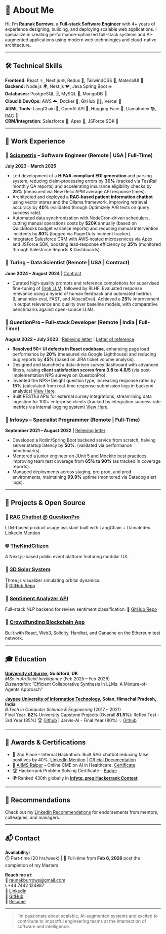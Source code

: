 # 👋 About Me

Hi, I’m **Raunak Burrows**, a **Full-stack Software Engineer** with 4+ years of experience designing, building, and deploying scalable web applications. I specialize in creating performance-optimized full-stack systems and AI-augmented applications using modern web technologies and cloud-native architecture.

---

## 🛠️ Technical Skills

**Frontend:** React ⚛️, Next.js 🌐, Redux 🔄, TailwindCSS 🎨, MaterialUI 📱  
**Backend:** Node.js 🌍, Nest.js 🐦, Java Spring Boot ☕  
**Databases:** PostgreSQL 🗄️, MySQL 💾, MongoDB 🍃  
**Cloud & DevOps:** AWS ☁️, Docker 🐳, GitHub 🧑‍💻, Vercel 🚀  
**AI/ML Tools:** LangChain 🔗, OpenAI API 🤖, Hugging Face 🧠, LlamaIndex 📚, RAG 💬  
**CRM/Integration:** Salesforce 🏢, Apex 📐, JSForce SDK 🧩

---

## 💼 Work Experience

### 🔹 [Sciometrix](https://www.sciometrix.com/) – Software Engineer (Remote | USA | Full-Time)  
**July 2023 – March 2025**  
- Led development of a **HIPAA‑compliant EDI generation** and parsing system, reducing claim‑processing
errors by **30%** (tracked via TestRail monthly QA reports) and accelerating insurance eligibility
checks by **25%** (measured via New Relic APM average API response times).
- Architected and deployed a **RAG‑based patient information chatbot** using vector stores and the
Ollama framework, improving retrieval accuracy by **40%** (validated through Optimizely A/B tests on
query success rate).
- Automated data synchronization with NodeCron‑driven schedulers, cutting manual operations costs by
**$20K** annually (based on QuickBooks budget variance reports) and reducing manual intervention
incidents by **80%** (logged via PagerDuty incident tracker).
- Integrated Salesforce CRM with AWS‑hosted microservices via Apex and JSForce SDK, boosting
lead‑response efficiency by **35%** (monitored through Salesforce Reports & Dashboards).

### 🔹 Turing – Data Scientist (Remote | USA | Contract)  
**June 2024 – August 2024** | [Contract](https://drive.google.com/file/d/1UK4eejUiBI1WqYq13-S_EvvLMSsjAIbd/view)
- Curated high-quality prompts and reference completions for supervised fine-tuning of [Grok LLM](https://grok.com/),
  followed by RLHF. Evaluated response relevance using a hybrid of human feedback and automated metrics
  (LlamaIndex eval, FAST, and AlpacaEval). Achieved a **25%** improvement in output relevance and quality
  over baseline models, with comparative benchmarks against open-source LLMs.

### 🔹 QuestionPro – Full-stack Developer (Remote | India | Full-Time)  
**August 2022 – July 2023** | [Relieving letter](https://drive.google.com/file/d/1ChjryCJHe-3Ys25Nx1F5otmmPbVx6yQ9/view) | [Letter of reference](https://drive.google.com/file/d/1btHj4dQCBZf0rKkR76mEGpsnKwCR2shW/view)
- **Resolved 50+ UI defects in React codebase**, enhancing page load performance by **20%** (measured via
Google Lighthouse) and reducing bug reports by **45%** (based on JIRA ticket volume analysis).
- Designed and launched a data-driven survey dashboard with advanced filters, raising **client
satisfaction scores from 3.8 to 4.6/5** (via post-implementation NPS surveys on QuestionPro).
- Invented the NPS+Delight question type, increasing response rates by **15%** (calculated from
real-time response submission logs in backend analytics) [View Here](https://www.questionpro.com/help/customer-experience/CX-NPS-plus.html).
- Built RESTful APIs for external survey integrations, streamlining data ingestion for 100+
enterprise clients (tracked by integration success rate metrics via internal logging system)
[View Here](https://www.questionpro.com/api/cx/import-responses.html).

### 🔹 Infosys – Specialist Programmer (Remote | Full-Time)  
**September 2021 – August 2022** | [Relieving letter](https://drive.google.com/file/d/1WNYPCaRKBQ3MdzrtbvjfNzY9lDTDp__W/view?usp=sharing)
- Developed a Kotlin/Spring Boot backend service from scratch, halving server startup latency by **50%**.
  (validated via performance benchmarks).
- Mentored a junior engineer on JUnit 5 and Mockito best practices, improving team test coverage
from **65% to 90%** (as tracked in coverage reports).
- Managed deployments across staging, pre‑prod, and prod environments, maintaining **99.9%** uptime
(monitored via Datadog alert logs).

---

## 🌟 Projects & Open Source

### 🧠 [RAG Chatbot @ QuestionPro](https://www.questionpro.com/help/genie-overview.html)
LLM-based product usage assistant built with LangChain + LlamaIndex.
[Linkedin Mention](https://www.linkedin.com/feed/update/urn:li:activity:7061599326224924672/)

### 🌐 [TheKindCitizen](https://www.thekindcitizen.com/)
A Next.js-based public event platform featuring modular UX.

### 🌌 [3D Solar System](https://solar-system-engine.onrender.com/)
Three.js visualizer simulating orbital dynamics.  
🔗 [GitHub Repo](https://github.com/burrows99/orbital-simulation)

### 💬 [Sentiment Analyzer API](https://elastiq-backend.onrender.com/)
Full-stack NLP backend for review sentiment classification.
🔗 [GitHub Repo](https://github.com/burrows99/elastiq-backend)

### 🧾 [Crowdfunding Blockchain App](https://github.com/burrows99/CrowdFundingAppWeb3)
Built with React, Web3, Solidity, Hardhat, and Ganache on the Ethereum test network.

---

## 🎓 Education

**[University of Surrey](https://www.surrey.ac.uk/), Guildford, UK**  
*MSc in Artificial Intelligence* (Feb 2025 – Feb 2026)  
_Dissertation:_ "Efficient Collaborative Synthesis in LLMs: A Mixture-of-Agents Approach"

**[Jaypee University of Information Technology](https://www.juit.ac.in/), Solan, Himachal Pradesh, India**  
*B.Tech in Computer Science & Engineering* (2017 – 2021)  
Final Year: **82%**
University Capstone Projects (Overall **81.5%**): Reflex Test - 3rd Year (85%) 🏆 [Github](https://github.com/burrows99/Reflex-test) | Jarvis-AI - Final Year (80%) 💡 [Github]([https://github.com/burrows99/Reflex-test](https://github.com/burrows99/Jarvis-AI))

---

## 🏅 Awards & Certifications

- 🥈 2nd Place – Internal Hackathon: Built RAG chatbot reducing false positives by 40%. [LinkedIn Mention](https://www.linkedin.com/feed/update/urn:li:activity:7061599326224924672/) | [Official Documentation](https://www.questionpro.com/help/genie-overview.html) 
- 🌟 [AIIMS Raipur](https://www.aiimsraipur.edu.in/) – Online CME on AI in Healthcare. [Certificate](https://drive.google.com/file/d/1sJHi7-LEjN0rx09IjOorgiQAzARqDw4P/view) 
- 🏆 Hackerrank Problem Solving Certificate – [Badge](https://www.hackerrank.com/certificates/fe72e3bb0c69)  
- 🌍 Ranked 430th globally in **[Infytq_prep Hackerrank Contest](https://www.hackerrank.com/infytq-practice-sixphrase)**

---

## 🤝 Recommendations

Check out my [LinkedIn Recommendations](https://www.linkedin.com/in/raunak-burrows/details/recommendations/) for endorsements from mentors, colleagues, and managers.

---

## 📬 Contact

**Availability:**  
⏱️ Part-time (20 hrs/week) | 🎯 Full-time from **Feb 6, 2026** post the completion of my Masters

**Reach me at:**  
📧 raunakburrows@gmail.com  
📞 +44 7442 124987  
🔗 [LinkedIn](https://www.linkedin.com/in/raunak-burrows)  
📂 [GitHub](https://github.com/burrows99)  
📄 [Resume](https://drive.google.com/file/d/1d3Lvqi06lox9pfoLYNLbKfBVcWfbBcBf/view)

---

> I’m passionate about scalable, AI-augmented systems and excited to contribute to impactful engineering teams at the intersection of software and intelligence.

